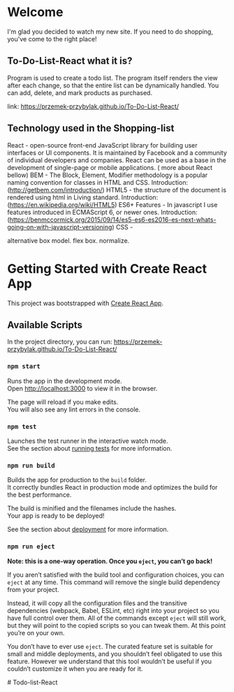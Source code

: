 # Welcome
I'm glad you decided to watch my new site.
If you need to do shopping, you've come to the right place!

## To-Do-List-React what it is?
Program is used to create a todo list.
The program itself renders the view after each change, so that the entire list can be dynamically handled.
You can add, delete, and mark products as purchased.

link: https://przemek-przybylak.github.io/To-Do-List-React/

## Technology used in the Shopping-list
React - open-source front-end JavaScript library for building user interfaces or UI components. It is maintained by Facebook and a community of individual developers and companies. React can be used as a base in the development of single-page or mobile applications. ( more about React bellow)
BEM - The Block, Element, Modifier methodology is a popular naming convention for classes in HTML and CSS. Introduction: (http://getbem.com/introduction/)
HTML5 - the structure of the document is rendered using html in Living standard. Introduction: (https://en.wikipedia.org/wiki/HTML5)
ES6+ Features - In javascript I use features introduced in ECMAScript 6, or newer ones. Introduction: (https://benmccormick.org/2015/09/14/es5-es6-es2016-es-next-whats-going-on-with-javascript-versioning)
CSS -

alternative box model.
flex box.
normalize.

# Getting Started with Create React App

This project was bootstrapped with [Create React App](https://github.com/facebook/create-react-app).

## Available Scripts

In the project directory, you can run: https://przemek-przybylak.github.io/To-Do-List-React/

### `npm start`

Runs the app in the development mode.\
Open [http://localhost:3000](http://localhost:3000) to view it in the browser.

The page will reload if you make edits.\
You will also see any lint errors in the console.

### `npm test`

Launches the test runner in the interactive watch mode.\
See the section about [running tests](https://facebook.github.io/create-react-app/docs/running-tests) for more information.

### `npm run build`

Builds the app for production to the `build` folder.\
It correctly bundles React in production mode and optimizes the build for the best performance.

The build is minified and the filenames include the hashes.\
Your app is ready to be deployed!

See the section about [deployment](https://facebook.github.io/create-react-app/docs/deployment) for more information.

### `npm run eject`

**Note: this is a one-way operation. Once you `eject`, you can’t go back!**

If you aren’t satisfied with the build tool and configuration choices, you can `eject` at any time. This command will remove the single build dependency from your project.

Instead, it will copy all the configuration files and the transitive dependencies (webpack, Babel, ESLint, etc) right into your project so you have full control over them. All of the commands except `eject` will still work, but they will point to the copied scripts so you can tweak them. At this point you’re on your own.

You don’t have to ever use `eject`. The curated feature set is suitable for small and middle deployments, and you shouldn’t feel obligated to use this feature. However we understand that this tool wouldn’t be useful if you couldn’t customize it when you are ready for it.

#   T o d o - l i s t - R e a c t  
 
